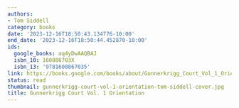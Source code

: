 ```yaml
---
authors:
- Tom Siddell
category: books
date: '2023-12-16T18:50:43.134776-10:00'
end_date: '2023-12-16T18:50:44.452870-10:00'
ids:
  google_books: aq4yDwAAQBAJ
  isbn_10: 160886703X
  isbn_13: '9781608867035'
link: https://books.google.com/books/about/Gunnerkrigg_Court_Vol_1_Orientation.html?hl=&id=aq4yDwAAQBAJ
status: read
thumbnail: gunnerkrigg-court-vol-1-orientation-tom-siddell-cover.jpg
title: Gunnerkrigg Court Vol. 1 Orientation
---
```

